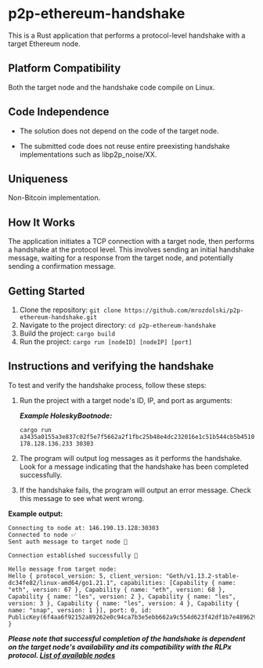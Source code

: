 # p2p-ethereum-handshake

This is a Rust application that performs a protocol-level handshake with a target Ethereum node.

## Platform Compatibility

Both the target node and the handshake code compile on Linux.

## Code Independence

- The solution does not depend on the code of the target node.

- The submitted code does not reuse entire preexisting handshake implementations such as libp2p_noise/XX.

## Uniqueness

Non-Bitcoin implementation.

## How It Works

The application initiates a TCP connection with a target node, then performs a handshake at the protocol level. This involves sending an initial handshake message, waiting for a response from the target node, and potentially sending a confirmation message.

## Getting Started

1. Clone the repository: `git clone https://github.com/mrozdolski/p2p-ethereum-handshake.git`
2. Navigate to the project directory: `cd p2p-ethereum-handshake`
3. Build the project: `cargo build`
4. Run the project: `cargo run [nodeID] [nodeIP] [port]`

## Instructions and verifying the handshake

To test and verify the handshake process, follow these steps:

1. Run the project with a target node's ID, IP, and port as arguments:
   
   ***Example HoleskyBootnode:*** 
   
   ```
   cargo run a3435a0155a3e837c02f5e7f5662a2f1fbc25b48e4dc232016e1c51b544cb5b4510ef633ea3278c0e970fa8ad8141e2d4d0f9f95456c537ff05fdf9b31c15072 178.128.136.233 30303
   ```
2. The program will output log messages as it performs the handshake. Look for a message indicating that the handshake has been completed successfully.
3. If the handshake fails, the program will output an error message. Check this message to see what went wrong.

**Example output:**

```
Connecting to node at: 146.190.13.128:30303
Connected to node ✅
Sent auth message to target node 👋

Connection established successfully 🤝

Hello message from target node:
Hello { protocol_version: 5, client_version: "Geth/v1.13.2-stable-dc34fe82/linux-amd64/go1.21.1", capabilities: [Capability { name: "eth", version: 67 }, Capability { name: "eth", version: 68 }, Capability { name: "les", version: 2 }, Capability { name: "les", version: 3 }, Capability { name: "les", version: 4 }, Capability { name: "snap", version: 1 }], port: 0, id: PublicKey(6f4aa6f92152a89262e0c94ca7b3e5ebb662a9c554d623f42df1b7e4896290ac2b5ed92673344ddcfaf8c7e9ede991ee604cb3928f5751efac6ded14b7d6fd1c) }
```


***Please note that successful completion of the handshake is dependent on the target node's availability and its compatibility with the RLPx protocol. [List of available nodes](https://github.com/ethereum/go-ethereum/blob/master/params/bootnodes.go)***